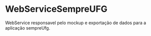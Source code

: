# WebServiceSempreUFG

WebService responsavel pelo mockup e exportação de dados para a aplicação sempreUfg.
